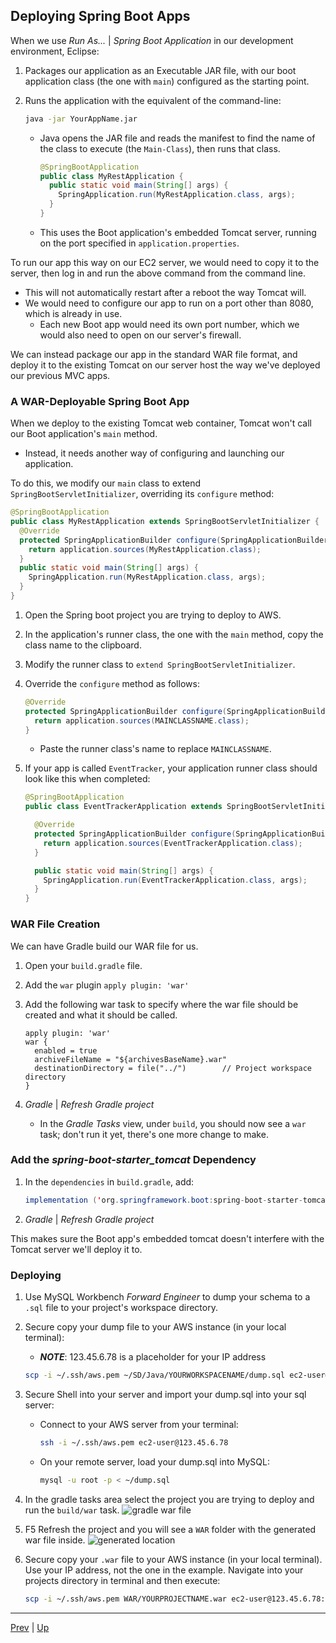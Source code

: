## Deploying Spring Boot Apps

When we use _Run As..._ | _Spring Boot Application_ in our development environment, Eclipse:

1. Packages our application as an Executable JAR file, with our boot application class (the one with `main`) configured as the starting point.

2. Runs the application with the equivalent of the command-line:

   ```bash
   java -jar YourAppName.jar
   ```

   * Java opens the JAR file and reads the manifest to find the name of the class to execute (the `Main-Class`), then runs that class.

     ```java
     @SpringBootApplication
     public class MyRestApplication {
       public static void main(String[] args) {
         SpringApplication.run(MyRestApplication.class, args);
       }
     }
     ```

   * This uses the Boot application's embedded Tomcat server, running on the port specified in `application.properties`.

To run our app this way on our EC2 server, we would need to copy it to the server, then log in and run the above command from the command line.

* This will not automatically restart after a reboot the way Tomcat will.
* We would need to configure our app to run on a port other than 8080, which is already in use.
  * Each new Boot app would need its own port number, which we would also need to open on our server's firewall.

We can instead package our app in the standard WAR file format, and deploy it to the existing Tomcat on our server host the way we've deployed our previous MVC apps.

### A WAR-Deployable Spring Boot App

When we deploy to the existing Tomcat web container, Tomcat won't call our Boot application's `main` method.

* Instead, it needs another way of configuring and launching our application.

To do this, we modify our `main` class to extend `SpringBootServletInitializer`, overriding its `configure` method:

```java
@SpringBootApplication
public class MyRestApplication extends SpringBootServletInitializer {
  @Override
  protected SpringApplicationBuilder configure(SpringApplicationBuilder application) {
    return application.sources(MyRestApplication.class);
  }
  public static void main(String[] args) {
    SpringApplication.run(MyRestApplication.class, args);
  }
}
```

1. Open the Spring boot project you are trying to deploy to AWS.
1. In the application's runner class, the one with the `main` method, copy the class name to the clipboard.
1. Modify the runner class to `extend SpringBootServletInitializer`.
1. Override the `configure` method as follows:
   ```java
   @Override
   protected SpringApplicationBuilder configure(SpringApplicationBuilder application) {
     return application.sources(MAINCLASSNAME.class);
   }
   ```
   * Paste the runner class's name to replace `MAINCLASSNAME`.

1. If your app is called `EventTracker`, your application runner class should look like this when completed:

   ```java
   @SpringBootApplication
   public class EventTrackerApplication extends SpringBootServletInitializer {

     @Override
     protected SpringApplicationBuilder configure(SpringApplicationBuilder application) {
       return application.sources(EventTrackerApplication.class);
     }

     public static void main(String[] args) {
       SpringApplication.run(EventTrackerApplication.class, args);
     }
   }
   ```

### WAR File Creation

We can have Gradle build our WAR file for us.

1. Open your `build.gradle` file.
1. Add the `war` plugin `apply plugin: 'war'`
1. Add the following war task to specify where the war file should be created and what it should be called.
   ```
   apply plugin: 'war'
   war {
     enabled = true
     archiveFileName = "${archivesBaseName}.war"
     destinationDirectory = file("../")        // Project workspace directory
   }
   ```
1. _Gradle_ | _Refresh Gradle project_
  
   * In the _Gradle Tasks_ view, under `build`, you should now see a `war` task; don't run it yet, there's one more change to make.

### Add the _spring-boot-starter_tomcat_ Dependency

1. In the `dependencies` in `build.gradle`, add:

   ```java
   implementation ('org.springframework.boot:spring-boot-starter-tomcat')
   ```

1. _Gradle_ | _Refresh Gradle project_

This makes sure the Boot app's embedded tomcat doesn't interfere with the Tomcat server we'll deploy it to.

### Deploying
1. Use MySQL Workbench _Forward Engineer_ to dump your schema to a `.sql` file to your project's workspace directory.

1. Secure copy your dump file to your AWS instance (in your local terminal):
    * ***NOTE***: 123.45.6.78 is a placeholder for your IP address

    ```bash
    scp -i ~/.ssh/aws.pem ~/SD/Java/YOURWORKSPACENAME/dump.sql ec2-user@123.45.6.78:~
    ```

1. Secure Shell into your server and import your dump.sql into your sql server:

   * Connect to your AWS server from your terminal:

     ```bash
     ssh -i ~/.ssh/aws.pem ec2-user@123.45.6.78
     ```

    * On your remote server, load your dump.sql into MySQL:

      ```bash
      mysql -u root -p < ~/dump.sql
      ```

1. In the gradle tasks area select the project you are trying to deploy and run the `build/war` task.
    ![gradle war file](images/bootWarFile.jpg)

1. F5 Refresh the project and you will see a `WAR` folder with the generated war file inside.
    ![generated location](images/generatedWar.png)

1. Secure copy your `.war` file to your AWS instance (in your local terminal). Use your IP address, not the one in the example. Navigate into your projects directory in terminal and then execute:

    ```bash
    scp -i ~/.ssh/aws.pem WAR/YOURPROJECTNAME.war ec2-user@123.45.6.78:/var/lib/tomcat8/webapps/
    ```


<hr>

[Prev](README.md) | [Up](README.md)


